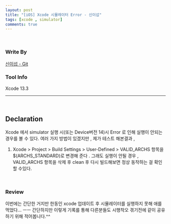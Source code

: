 ```yaml
---
layout: post
title: "[iOS] Xcode 시뮬레이터 Error - 신이섭"
tags: [xcode , simulator]
comments: true
---
```


<br/>

### Write By
[신이섭 - Git](https://github.com/seob)

### Tool Info
Xcode 13.3<br/> 

***

<br/>

## Declaration
Xcode 에서  simulator 실행 시(또는 Device버전 14)시 Error 로 인해 실행이 안되는 경우를 볼 수 있다.
여러 가지 방법이 있겠지만 , 제가 테스트 해본결과 , 

1. Xcode > Project > Build Settings > User-Defined > VALID_ARCHS 항목을 $(ARCHS_STANDARD)로 변경해 준다 .
그래도 실행이 안될 경우 , 
VALID_ARCHS 항목을 삭제 후 clean 후 다시 빌드해보면 정상 동작하는 걸 확인 할 수있다.
<br/>
  

### Review
이번에는 간단한 거지만 한동인 xcode 업데이트 후 시뮬레이터를 실행하지 못해 애를 먹었다... ㅡㅡ 간단하지만 이렇게 기록를 
통해 다른분들도 시행착오 겪기전에 같이 공유하기 위해 적어봅니다.^^ 


